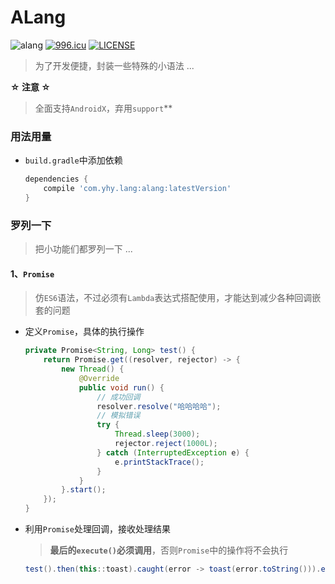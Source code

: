 # ALang
![alang](https://img.shields.io/badge/jCenter-1.0.1-brightgreen.svg) [![996.icu](https://img.shields.io/badge/link-996.icu-red.svg)](https://996.icu)  [![LICENSE](https://img.shields.io/badge/license-Anti%20996-blue.svg)](https://github.com/996icu/996.ICU/blob/master/LICENSE) 

>   为了开发便捷，封装一些特殊的小语法 ...

**☆ 注意 ☆**

>   全面支持`AndroidX`，弃用`support`**

### 用法用量

*   `build.gradle`中添加依赖

    ```groovy
    dependencies {
        compile 'com.yhy.lang:alang:latestVersion'
    }
    ```



### 罗列一下

>   把小功能们都罗列一下 ...



#### 1、`Promise`

>   仿`ES6`语法，不过必须有`Lambda`表达式搭配使用，才能达到减少各种回调嵌套的问题

*   定义`Promise`，具体的执行操作

    ```java
    private Promise<String, Long> test() {
        return Promise.get((resolver, rejector) -> {
            new Thread() {
                @Override
                public void run() {
                    // 成功回调
                    resolver.resolve("哈哈哈哈");
                    // 模拟错误
                    try {
                        Thread.sleep(3000);
                        rejector.reject(1000L);
                    } catch (InterruptedException e) {
                        e.printStackTrace();
                    }
                }
            }.start();
        });
    }
    ```

*   利用`Promise`处理回调，接收处理结果

    >   **最后的`execute()`必须调用**，否则`Promise`中的操作将不会执行

    ```java
    test().then(this::toast).caught(error -> toast(error.toString())).execute();
    ```



